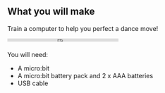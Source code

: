 ## What you will make

Train a computer to help you perfect a dance move!

<html>
<div style="position: relative; width: 100%; overflow: hidden;">
<p><iframe style="position: absolute; top: 0; left: 0; right: 0; width: 50%; height: 50%; border: none; aspect-ratio: 9 / 16;" src="https://www.youtube.com/embed/p3ZD3kH8yrQ?rel=0&cc_load_policy=1" allowfullscreen allow="accelerometer; autoplay; clipboard-write; encrypted-media; gyroscope; picture-in-picture; web-share"></iframe></p>
</div>
</html>

You will need:
- A micro:bit
- A micro:bit battery pack and 2 x AAA batteries 
- USB cable